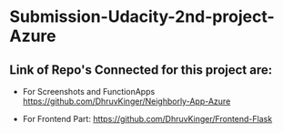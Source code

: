 # Submission-Udacity-2nd-project-Azure

## Link of Repo's Connected for this project are:

* For Screenshots and FunctionApps https://github.com/DhruvKinger/Neighborly-App-Azure

* For Frontend Part: https://github.com/DhruvKinger/Frontend-Flask

